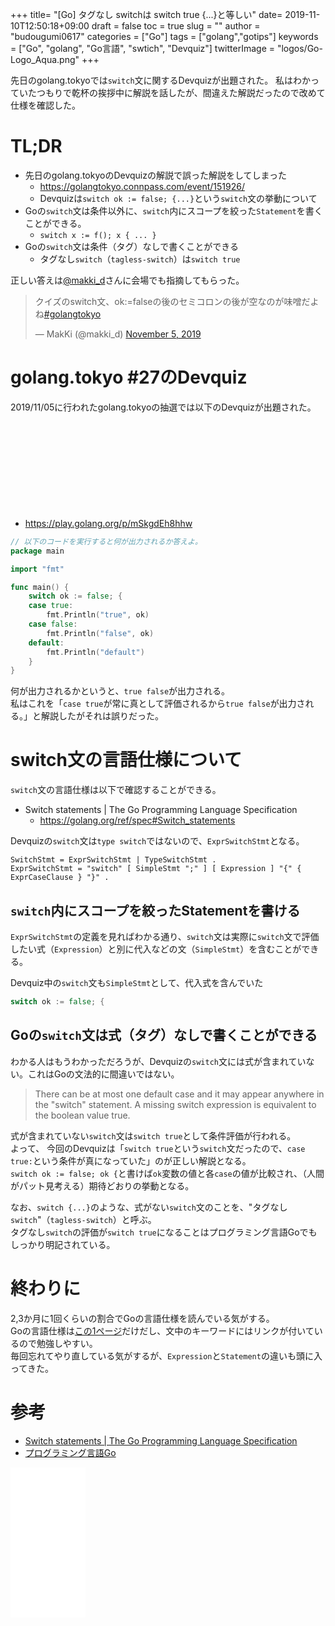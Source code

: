 +++
title= "[Go] タグなし switchは switch true {...}と等しい"
date= 2019-11-10T12:50:18+09:00
draft = false
toc = true
slug = ""
author = "budougumi0617"
categories = ["Go"]
tags = ["golang","gotips"]
keywords = ["Go", "golang", "Go言語", "swtich", "Devquiz"]
twitterImage = "logos/Go-Logo_Aqua.png"
+++

先日のgolang.tokyoでは`switch`文に関するDevquizが出題された。
私はわかっていたつもりで乾杯の挨拶中に解説を話したが、間違えた解説だったので改めて仕様を確認した。

<!--more-->

# TL;DR
- 先日のgolang.tokyoのDevquizの解説で誤った解説をしてしまった
    - https://golangtokyo.connpass.com/event/151926/
    - Devquizは`switch ok := false; {...}`という`switch`文の挙動について
- Goの`switch`文は条件以外に、`switch`内にスコープを絞った`Statement`を書くことができる。
    - `switch x := f(); x { ... }`
- Goの`switch`文は条件（タグ）なしで書くことができる
    - タグなし`switch`（`tagless-switch`）は`switch true`

正しい答えは[@makki_d](https://twitter.com/makki_d)さんに会場でも指摘してもらった。

<blockquote class="twitter-tweet"><p lang="ja" dir="ltr">クイズのswitch文、ok:=falseの後のセミコロンの後が空なのが味噌だよね<a href="https://twitter.com/hashtag/golangtokyo?src=hash&amp;ref_src=twsrc%5Etfw">#golangtokyo</a></p>&mdash; MakKi (@makki_d) <a href="https://twitter.com/makki_d/status/1191667339348963328?ref_src=twsrc%5Etfw">November 5, 2019</a></blockquote> <script async src="https://platform.twitter.com/widgets.js" charset="utf-8"></script>

# golang.tokyo #27のDevquiz
2019/11/05に行われたgolang.tokyoの抽選では以下のDevquizが出題された。

<div class="iframely-embed"><div class="iframely-responsive" style="height: 140px; padding-bottom: 0;"><a href="https://golangtokyo.connpass.com/event/151926/" data-iframely-url="//cdn.iframe.ly/Oxh7MyA"></a></div></div><script async src="//cdn.iframe.ly/embed.js" charset="utf-8"></script>

- https://play.golang.org/p/mSkgdEh8hhw

```go
// 以下のコードを実行すると何が出力されるか答えよ。
package main

import "fmt"

func main() {
    switch ok := false; {
    case true:
        fmt.Println("true", ok)
    case false:
        fmt.Println("false", ok)
    default:
        fmt.Println("default")
    }
}
```

何が出力されるかというと、`true false`が出力される。  
私はこれを「`case true`が常に真として評価されるから`true false`が出力される。」と解説したがそれは誤りだった。

# switch文の言語仕様について
`switch`文の言語仕様は以下で確認することができる。

- Switch statements | The Go Programming Language Specification
    - https://golang.org/ref/spec#Switch_statements

Devquizの`switch`文は`type switch`ではないので、`ExprSwitchStmt`となる。

```
SwitchStmt = ExprSwitchStmt | TypeSwitchStmt .
ExprSwitchStmt = "switch" [ SimpleStmt ";" ] [ Expression ] "{" { ExprCaseClause } "}" .

```
## `switch`内にスコープを絞ったStatementを書ける
`ExprSwitchStmt`の定義を見ればわかる通り、`switch`文は実際に`switch`文で評価したい式（`Expression`）と別に代入などの文（`SimpleStmt`）を含むことができる。

Devquiz中の`switch`文も`SimpleStmt`として、代入式を含んでいた

```go
switch ok := false; {

```

## Goの`switch`文は式（タグ）なしで書くことができる
わかる人はもうわかっただろうが、Devquizの`switch`文には式が含まれていない。これはGoの文法的に間違いではない。

> There can be at most one default case and it may appear anywhere in the "switch" statement. A missing switch expression is equivalent to the boolean value true.
 
 式が含まれていない`switch`文は`switch true`として条件評価が行われる。  
よって、 今回のDevquizは「`switch true`という`switch`文だったので、`case true:`という条件が真になっていた」のが正しい解説となる。  
`switch ok := false; ok {`と書けば`ok`変数の値と各`case`の値が比較され、（人間がパット見考える）期待どおりの挙動となる。

なお、`switch {...}`のような、式がない`switch`文のことを、"タグなし`switch`"（`tagless-switch`）と呼ぶ。  
タグなし`switch`の評価が`switch true`になることはプログラミング言語Goでもしっかり明記されている。


# 終わりに
2,3か月に1回くらいの割合でGoの言語仕様を読んでいる気がする。  
Goの言語仕様は[この1ページ](https://golang.org/ref/spec)だけだし、文中のキーワードにはリンクが付いているので勉強しやすい。  
毎回忘れてやり直している気がするが、`Expression`と`Statement`の違いも頭に入ってきた。


# 参考
- [Switch statements | The Go Programming Language Specification](https://golang.org/ref/spec#Switch_statements)
- [プログラミング言語Go ](http://amazon.jp/dp/4621300253)

<iframe style="width:120px;height:240px;" marginwidth="0" marginheight="0" scrolling="no" frameborder="0" src="//rcm-fe.amazon-adsystem.com/e/cm?lt1=_blank&bc1=000000&IS2=1&bg1=FFFFFF&fc1=000000&lc1=0000FF&t=github.io-22&language=ja_JP&o=9&p=8&l=as4&m=amazon&f=ifr&ref=as_ss_li_til&asins=4621300253&linkId=10cf49bd3d559f283cf07fa007e3fae7"></iframe>
